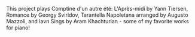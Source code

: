 This project plays Comptine d'un autre été: L'Après-midi by Yann Tiersen, Romance by Georgy Sviridov, Tarantella Napoletana arranged by Augusto Mazzoli, and Iavn Sings by Aram Khachturian - some of my favorite works for piano!
